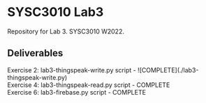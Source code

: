 <h1>SYSC3010 Lab3</h1>
<p>
Repository for Lab 3. SYSC3010 W2022.
</p>

<h2>Deliverables</h2>
<p>
Exercise 2: lab3-thingspeak-write.py script - ![COMPLETE](./lab3-thingspeak-write.py) <br>
Exercise 4: lab3-thingspeak-read.py script - COMPLETE <br>
Exercise 6: lab3-firebase.py script - COMPLETE <br>
</p>

